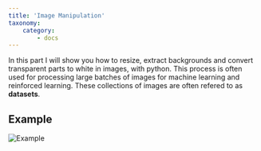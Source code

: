 ```yaml
---
title: 'Image Manipulation'
taxonomy:
    category:
        - docs
---
```


In this part I will show you how to resize, extract backgrounds and convert 
transparent parts to white in images, with python.
This process is often used for processing large batches of images for machine
learning and reinforced learning. These collections of images are often refered
to as **datasets**.

## Example
![Example](http://alloin.org/images/dogprocess.png)
